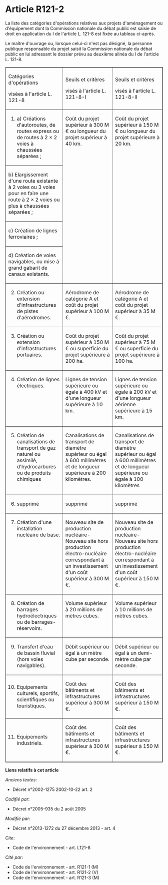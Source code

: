 # Article R121-2

La liste des catégories d'opérations relatives aux projets d'aménagement ou d'équipement dont la Commission nationale du
débat public est saisie de droit en application du I de l'article L. 121-8 est fixée au tableau ci-après. 

Le maître d'ouvrage ou, lorsque celui-ci n'est pas désigné, la personne publique responsable du projet saisit la Commission
nationale du débat public en lui adressant le dossier prévu au deuxième alinéa du I de l'article L. 121-8. 

<table width="750" border="1" align="center" cellspacing="0" cellpadding="0">
  <tbody>
    <tr>
      <td width="192">

Catégories d'opérations 

visées à l'article L. 121-8

</td>
      <td width="211">

Seuils et critères 

visés à l'article L. 121-8-I 

</td>
      <td width="212">

Seuils et critères 

visés à l'article L. 121-8-II 

</td>
    </tr>
    <tr>
      <td align="left" valign="top">

1. a) Créations d'autoroutes, de routes express ou de routes à 2 × 2 voies à chaussées séparées ; 

</td>
      <td rowspan="4" valign="top" align="left">

Coût du projet supérieur à 300 M € ou longueur du projet supérieur à 40 km. 

</td>
      <td align="left" rowspan="4" valign="top">

Coût du projet supérieur à 150 M € ou longueur du projet supérieure à 20 km. 

</td>
    </tr>
    <tr>
      <td width="192">

b) Elargissement d'une route existante à 2 voies ou 3 voies pour en faire une route à 2 × 2 voies ou plus à chaussées
séparées ; 

</td>
    </tr>
    <tr>
      <td width="192">

c) Création de lignes ferroviaires ; 

</td>
    </tr>
    <tr>
      <td width="192">

d) Création de voies navigables, ou mise à grand gabarit de canaux existants. 

</td>
    </tr>
    <tr>
      <td width="192">

2. Création ou extension d'infrastructures de pistes d'aérodromes. 

</td>
      <td width="211">

Aérodrome de catégorie A et coût du projet supérieur à 100 M €. 

</td>
      <td width="212">

Aérodrome de catégorie A et coût du projet supérieur à 35 M €. 

</td>
    </tr>
    <tr>
      <td valign="top" align="left">

3. Création ou extension d'infrastructures portuaires. 

</td>
      <td align="left" valign="top">

Coût du projet supérieur à 150 M € ou superficie du projet supérieure à 200 ha. 

</td>
      <td align="left" valign="top">

Coût du projet supérieur à 75 M € ou superficie du projet supérieure à 100 ha. 

</td>
    </tr>
    <tr>
      <td valign="top" align="left">

4. Création de lignes électriques. 

</td>
      <td align="left" valign="top">

Lignes de tension supérieure ou égale à 400 kV et d'une longueur supérieure à 10 km. 

</td>
      <td align="left" valign="top">

Lignes de tension supérieure ou égale à 200 kV et d'une longueur aérienne supérieure à 15 km. 

</td>
    </tr>
    <tr>
      <td align="left" valign="top">

5. Création de            canalisations de transport de gaz naturel ou assimilé, d'hydrocarbures ou de produits chimiques 

</td>
      <td valign="top" align="left">

Canalisations de transport de diamètre supérieur ou égal à 600 millimètres et de longueur supérieure à 200 kilomètres. 

</td>
      <td valign="top" align="left">

Canalisations de transport de diamètre supérieur ou égal à 600 millimètres et de longueur supérieure ou égale à 100
kilomètres 

</td>
    </tr>
    <tr>
      <td valign="top" align="left">

6. supprimé 

</td>
      <td valign="top" align="left">

supprimé 

</td>
      <td valign="top" align="left">

supprimé 

</td>
    </tr>
    <tr>
      <td align="left" valign="top">

7. Création d'une installation nucléaire de base. 

</td>
      <td valign="top" align="left">

Nouveau site de production nucléaire-Nouveau site hors production électro-nucléaire correspondant à un investissement d'un
coût supérieur à 300 M €. 

</td>
      <td valign="top" align="left">

Nouveau site de production nucléaire-Nouveau site hors production électro-nucléaire correspondant à un investissement d'un
coût supérieur à 150 M €. 

</td>
    </tr>
    <tr>
      <td align="left" valign="top">

8. Création de barrages hydroélectriques ou de barrages-réservoirs. 

</td>
      <td valign="top" align="left">

Volume supérieur à 20 millions de mètres cubes. 

</td>
      <td align="left" valign="top">

Volume supérieur à 10 millions de mètres cubes. 

</td>
    </tr>
    <tr>
      <td valign="top" align="left">

9. Transfert d'eau de bassin fluvial (hors voies navigables). 

</td>
      <td valign="top" align="left">

Débit supérieur ou égal à un mètre cube par seconde. 

</td>
      <td valign="top" align="left">

Débit supérieur ou égal à un demi-mètre cube par seconde. 

</td>
    </tr>
    <tr>
      <td width="192">

10. Equipements culturels, sportifs, scientifiques ou touristiques. 

</td>
      <td width="211">

Coût des bâtiments et infrastructures supérieur à 300 M €. 

</td>
      <td width="212">

Coût des bâtiments et infrastructures supérieur à 150 M €. 

</td>
    </tr>
    <tr>
      <td width="192">

11. Equipements industriels. 

</td>
      <td width="211">

Coût des bâtiments et infrastructures supérieur à 300 M €. 

</td>
      <td width="212">

Coût des bâtiments et infrastructures supérieur à 150 M €.

</td>
    </tr>
  </tbody>
</table>

**Liens relatifs à cet article**

_Anciens textes_:

  - Décret n°2002-1275 2002-10-22 art. 2

_Codifié par_:

  - Décret n°2005-935 du 2 août 2005

_Modifié par_:

  - Décret n°2013-1272 du 27 décembre 2013 - art. 4

_Cite_:

  - Code de l'environnement - art. L121-8

_Cité par_:

  - Code de l'environnement - art. R121-1 (M)
  - Code de l'environnement - art. R121-2 (V)
  - Code de l'environnement - art. R121-3 (M)
